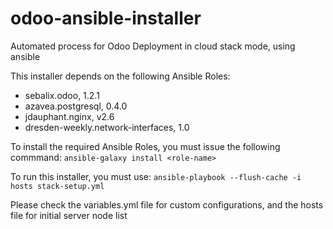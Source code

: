 # odoo-ansible-installer
Automated process for Odoo Deployment in cloud stack mode, using ansible

This installer depends on the following Ansible Roles:
  - sebalix.odoo, 1.2.1
  - azavea.postgresql, 0.4.0
  - jdauphant.nginx, v2.6 
  - dresden-weekly.network-interfaces, 1.0

To install the required Ansible Roles, you must issue the following commmand:
    `ansible-galaxy install <role-name>`

To run this installer, you must use:
    `ansible-playbook --flush-cache -i hosts stack-setup.yml`


Please check the variables.yml file for custom configurations, and the hosts
file for initial server node list
